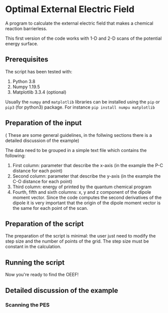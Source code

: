 # Optimal External Electric Field

A program to calculate the external electric field that makes a chemical reaction barrierless.



This first version of the code works with 1-D and  2-D scans of the potential energy surface.

## Prerequisites
The script has been tested with:
1. Python 3.8
2. Numpy 1.19.5
3. Matplotlib 3.3.4 (optional)

Usually the `numpy` and `matplotlib` libraries can be installed using the `pip` or `pip3` (for python3) package. 
For instance `pip install numpu matplotlib`

## Preparation of the input
( These are some general guidelines, in the follwing sections there is a detailed discussion of the example)

The data need to be grouped in a simple text file which contains the following:

1. First column: parameter that describe the x-axis (in the example the P-C distance for each point)
2. Second column: parameter that describe the y-axis (in the example the C-O distance for each point)
3. Third column: energy of printed by the quantum chemical program
4. Fourth, fifth and sixth columns: x, y and z component of the dipole moment vector. Since the code computes the second derivatives of the dipole it is very important that the origin of the dipole moment vector is the same for each point of the scan.

## Preparation of the script

The preparation of the script is minimal: the user just need to modify the step size and the number of points of the grid. The step size must be constant in the calculation.

## Running the script

Now you're ready to find the OEEF!

## Detailed discussion of the example

### Scanning the PES

